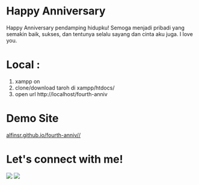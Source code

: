 # Happy Anniversary
 Happy Anniversary pendamping hidupku! Semoga menjadi pribadi yang semakin baik, sukses, dan tentunya selalu sayang dan cinta aku juga. I love you.


# Local : 
1. xampp on
2. clone/download taroh di xampp/htdocs/
3. open url http://localhost/fourth-anniv

# Demo Site
 <a href="https://alfinsr.github.io/fourth-anniv/">alfinsr.github.io/fourth-anniv//</a>

# Let's connect with me!
<p>
    <a href="https://facebook.com/wacdm" target="_blank"><img src="https://img.shields.io/badge/Facebook-wacdm-blue" /></a>
    <a href="https://instagram.com/alf.insr" target="_blank"><img src="https://img.shields.io/badge/Instagram-@alf.insr-blue" /></a>
</p> 
